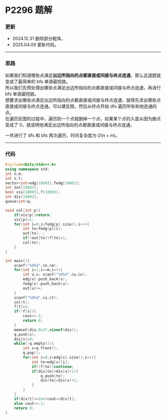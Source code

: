 # P2296 题解

### 更新
- $2024.12.31$ 删除部分粗体。
- $2025.04.09$ 更新代码。

---
### 思路
如果我们知道哪些点满足**出边所指向的点都直接或间接与终点连通**，那么这道题就变成了最简单的 bfs 单源最短路。  
所以我们先预处理出哪些点满足出边所指向的点都直接或间接与终点连通，再进行 bfs 单源最短路。  
想要求出哪些点满足出边所指向的点都直接或间接与终点连通，就得先求出哪些点直接或间接与终点连通。可以建反图，然后从终点开始 dfs 遍历所有和他连通的点。  
在遍历反图的过程中，遍历到一个点就删掉一个点，如果某个点的入度从因为删点变成了 $0$，就说明他满足出边所指向的点都直接或间接与终点连通。  

一共进行了 dfs 和 bfs 两次遍历，时间复杂度为 $O(n+m)$。  

---
### 代码
```cpp
#include<bits/stdc++.h>
using namespace std;
int n,m;
int s,t;
vector<int>edg[10003],fedg[10003];
int out[10003];
bool vis[10003],f[10003];
int dis[10003];
queue<int>q;

void col(int p){
	if(vis[p])return;
	vis[p]=1;
	for(int i=0;i<fedg[p].size();i++){
		int to=fedg[p][i];
		out[to]--;
		if(!out[to])f[to]=1;
		col(to);
	}
}

int main(){
	scanf("%d%d",&n,&m);
	for(int i=1;i<=m;i++){
		int u,v; scanf("%d%d",&u,&v);
		edg[u].push_back(v);
		fedg[v].push_back(u);
		out[u]++;
	}
	scanf("%d%d",&s,&t);
	col(t);
	f[t]=1;
    if(!f[s]){
        cout<<-1;
        return 0;
    }
	memset(dis,0x3f,sizeof(dis));
	q.push(s);
	dis[s]=0;
	while(!q.empty()){
		int x=q.front();
		q.pop();
		for(int i=0;i<edg[x].size();i++){
			int to=edg[x][i];
			if(!f[to])continue;
			if(dis[to]>dis[x]+1){
				q.push(to);
				dis[to]=dis[x]+1;
			}
		}
	}
	if(dis[t]<=1e4)cout<<dis[t];
	else cout<<-1;
	return 0;
}
```